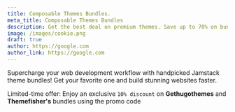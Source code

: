 ```yaml
---
title: Composable Themes Bundles.
meta_title: Composable Themes Bundles
description: Get the best deal on premium themes. Save up to 70% on bundles
image: /images/cookie.png
draft: true
author: https://google.com
author_link: https://google.com
---
```

Supercharge your web development workflow with handpicked Jamstack theme bundles! Get your favorite one and build stunning websites faster.

Limited-time offer: Enjoy an exclusive `10% discount` on **Gethugothemes** and **Themefisher's** bundles using the promo code <CopyButton text="STATICHUNT" />
